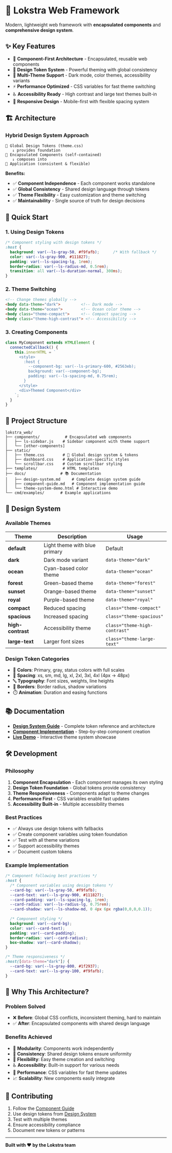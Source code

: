 # 🚀 Lokstra Web Framework

Modern, lightweight web framework with **encapsulated components** and **comprehensive design system**.

## ✨ Key Features

- 🧩 **Component-First Architecture** - Encapsulated, reusable web components
- 🎨 **Design Token System** - Powerful theming with global consistency
- 🌙 **Multi-Theme Support** - Dark mode, color themes, accessibility variants
- ⚡ **Performance Optimized** - CSS variables for fast theme switching
- ♿ **Accessibility Ready** - High contrast and large text themes built-in
- 📱 **Responsive Design** - Mobile-first with flexible spacing system

## 🏗️ Architecture

### **Hybrid Design System Approach**

```
🎨 Global Design Tokens (theme.css)
   ↓ provides foundation
🧩 Encapsulated Components (self-contained)
   ↓ composes into
📱 Application (consistent & flexible)
```

**Benefits:**
- ✅ **Component Independence** - Each component works standalone
- ✅ **Global Consistency** - Shared design language through tokens
- ✅ **Theme Flexibility** - Easy customization and theme switching
- ✅ **Maintainability** - Single source of truth for design decisions

## 🎯 Quick Start

### **1. Using Design Tokens**

```css
/* Component styling with design tokens */
:host {
  background: var(--ls-gray-50, #f9fafb);      /* With fallback */
  color: var(--ls-gray-900, #111827);
  padding: var(--ls-spacing-lg, 1rem);
  border-radius: var(--ls-radius-md, 0.5rem);
  transition: all var(--ls-duration-normal, 300ms);
}
```

### **2. Theme Switching**

```html
<!-- Change themes globally -->
<body data-theme="dark">         <!-- Dark mode -->
<body data-theme="ocean">        <!-- Ocean color theme -->
<body class="theme-compact">     <!-- Compact spacing -->
<body class="theme-high-contrast"> <!-- Accessibility -->
```

### **3. Creating Components**

```javascript
class MyComponent extends HTMLElement {
  connectedCallback() {
    this.innerHTML = `
      <style>
        :host {
          --component-bg: var(--ls-primary-600, #2563eb);
          background: var(--component-bg);
          padding: var(--ls-spacing-md, 0.75rem);
        }
      </style>
      <div>Themed Component</div>
    `;
  }
}
```

## 📁 Project Structure

```
lokstra_web/
├── components/           # Encapsulated web components
│   ├── ls-sidebar.js    # Sidebar component with theme support
│   └── [other-components]
├── static/
│   ├── theme.css        # 🎨 Global design system & tokens
│   ├── dashboard.css    # Application-specific styles
│   └── scrollbar.css    # Custom scrollbar styling
├── templates/           # HTML templates
├── docs/               # 📚 Documentation
│   ├── design-system.md     # Complete design system guide
│   ├── component-guide.md   # Component implementation guide
│   └── theme-system-demo.html # Interactive demo
└── cmd/examples/       # Example applications
```

## 🎨 Design System

### **Available Themes**

| Theme | Description | Usage |
|-------|-------------|-------|
| **default** | Light theme with blue primary | Default |
| **dark** | Dark mode variant | `data-theme="dark"` |
| **ocean** | Cyan-based color theme | `data-theme="ocean"` |
| **forest** | Green-based theme | `data-theme="forest"` |
| **sunset** | Orange-based theme | `data-theme="sunset"` |
| **royal** | Purple-based theme | `data-theme="royal"` |
| **compact** | Reduced spacing | `class="theme-compact"` |
| **spacious** | Increased spacing | `class="theme-spacious"` |
| **high-contrast** | Accessibility theme | `class="theme-high-contrast"` |
| **large-text** | Larger font sizes | `class="theme-large-text"` |

### **Design Token Categories**

- 🎨 **Colors**: Primary, gray, status colors with full scales
- 📐 **Spacing**: xs, sm, md, lg, xl, 2xl, 3xl, 4xl (4px → 48px)
- 🔤 **Typography**: Font sizes, weights, line heights
- 🔲 **Borders**: Border radius, shadow variations
- ⏱️ **Animation**: Duration and easing functions

## 📚 Documentation

- **[Design System Guide](docs/design-system.md)** - Complete token reference and architecture
- **[Component Implementation](docs/component-guide.md)** - Step-by-step component creation
- **[Live Demo](docs/theme-system-demo.html)** - Interactive theme system showcase

## 🛠️ Development

### **Philosophy**

1. **Component Encapsulation** - Each component manages its own styling
2. **Design Token Foundation** - Global tokens provide consistency
3. **Theme Responsiveness** - Components adapt to theme changes
4. **Performance First** - CSS variables enable fast updates
5. **Accessibility Built-in** - Multiple accessibility themes

### **Best Practices**

- ✅ Always use design tokens with fallbacks
- ✅ Create component variables using token foundation
- ✅ Test with all theme variations
- ✅ Support accessibility themes
- ✅ Document custom tokens

### **Example Implementation**

```css
/* Component following best practices */
:host {
  /* Component variables using design tokens */
  --card-bg: var(--ls-gray-50, #f9fafb);
  --card-text: var(--ls-gray-900, #111827);
  --card-padding: var(--ls-spacing-lg, 1rem);
  --card-radius: var(--ls-radius-lg, 0.75rem);
  --card-shadow: var(--ls-shadow-md, 0 4px 6px rgba(0,0,0,0.1));
  
  /* Component styling */
  background: var(--card-bg);
  color: var(--card-text);
  padding: var(--card-padding);
  border-radius: var(--card-radius);
  box-shadow: var(--card-shadow);
}

/* Theme responsiveness */
:host([data-theme="dark"]) {
  --card-bg: var(--ls-gray-800, #1f2937);
  --card-text: var(--ls-gray-100, #f9fafb);
}
```

## 🎯 Why This Architecture?

### **Problem Solved**
- ❌ **Before**: Global CSS conflicts, inconsistent theming, hard to maintain
- ✅ **After**: Encapsulated components with shared design language

### **Benefits Achieved**
- 🧩 **Modularity**: Components work independently
- 🎨 **Consistency**: Shared design tokens ensure uniformity
- 🌈 **Flexibility**: Easy theme creation and switching
- ♿ **Accessibility**: Built-in support for various needs
- 🚀 **Performance**: CSS variables for fast theme updates
- 📈 **Scalability**: New components easily integrate

## 🤝 Contributing

1. Follow the [Component Guide](docs/component-guide.md)
2. Use design tokens from [Design System](docs/design-system.md)
3. Test with multiple themes
4. Ensure accessibility compliance
5. Document new tokens or patterns

---

**Built with ❤️ by the Lokstra team**
